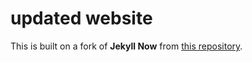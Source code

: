 # updated website

This is built on a fork of **Jekyll Now** from [this repository](https://github.com/barryclark/jekyll-now). 




